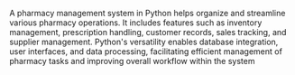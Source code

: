 A pharmacy management system in Python helps organize and streamline various pharmacy operations. It includes features such as inventory management, prescription handling, customer records, sales tracking, and supplier management. Python's versatility enables database integration, user interfaces, and data processing, facilitating efficient management of pharmacy tasks and improving overall workflow within the system
